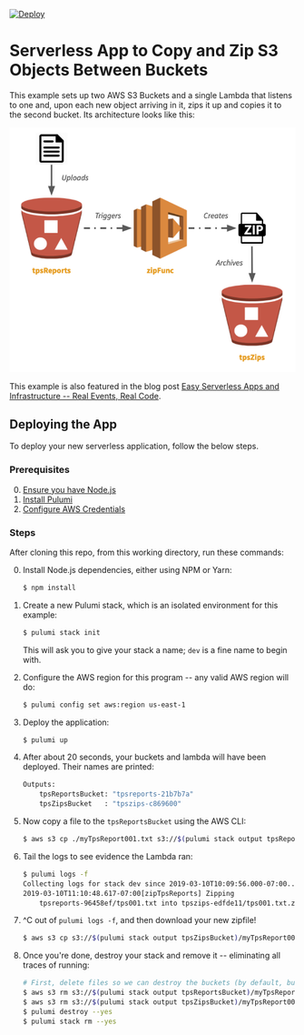 [![Deploy](https://get.pulumi.com/new/button.svg)](https://app.pulumi.com/new)

# Serverless App to Copy and Zip S3 Objects Between Buckets

This example sets up two AWS S3 Buckets and a single Lambda that listens to one and, upon each new
object arriving in it, zips it up and copies it to the second bucket. Its architecture looks like this:

![Architecture](./arch.png)

This example is also featured in the blog post [Easy Serverless Apps and Infrastructure --
Real Events, Real Code](https://blog.pulumi.com/easy-serverless-apps-and-infrastructure-real-events-real-code).

## Deploying the App

To deploy your new serverless application, follow the below steps.

### Prerequisites

0. [Ensure you have Node.js](https://nodejs.org/en/download/)
1. [Install Pulumi](https://www.pulumi.com/docs/reference/install/)
2. [Configure AWS Credentials](https://www.pulumi.com/docs/reference/clouds/aws/setup/)

### Steps

After cloning this repo, from this working directory, run these commands:

0. Install Node.js dependencies, either using NPM or Yarn:

    ```bash
    $ npm install
    ```

1. Create a new Pulumi stack, which is an isolated environment for this example:

    ```bash
    $ pulumi stack init
    ```

   This will ask you to give your stack a name; `dev` is a fine name to begin with.

2. Configure the AWS region for this program -- any valid AWS region will do:

    ```bash
    $ pulumi config set aws:region us-east-1
    ```

3. Deploy the application:

    ```bash
    $ pulumi up
    ```

4. After about 20 seconds, your buckets and lambda will have been deployed. Their names are printed:

    ```bash
    Outputs:
        tpsReportsBucket: "tpsreports-21b7b7a"
        tpsZipsBucket   : "tpszips-c869600"
    ```

5. Now copy a file to the `tpsReportsBucket` using the AWS CLI:

    ```bash
    $ aws s3 cp ./myTpsReport001.txt s3://$(pulumi stack output tpsReportsBucket)
    ```

6. Tail the logs to see evidence the Lambda ran:

    ```bash
    $ pulumi logs -f
    Collecting logs for stack dev since 2019-03-10T10:09:56.000-07:00...
    2019-03-10T11:10:48.617-07:00[zipTpsReports] Zipping
        tpsreports-96458ef/tps001.txt into tpszips-edfde11/tps001.txt.zip
    ```

7. ^C out of `pulumi logs -f`, and then download your new zipfile!

    ```bash
    $ aws s3 cp s3://$(pulumi stack output tpsZipsBucket)/myTpsReport001.txt.zip .
    ```

7. Once you're done, destroy your stack and remove it -- eliminating all traces of running:

    ```bash
    # First, delete files so we can destroy the buckets (by default, bucket content isn't auto-deleted):
    $ aws s3 rm s3://$(pulumi stack output tpsReportsBucket)/myTpsReport001.txt
    $ aws s3 rm s3://$(pulumi stack output tpsZipsBucket)/myTpsReport001.txt.zip
    $ pulumi destroy --yes
    $ pulumi stack rm --yes
    ```
